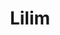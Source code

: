 ---
title: "Lilim"
description: "Lilim, which means shade or shadow, is a weekly newsletter that explores narratives and philosophical insights while walking in Laguna, Pangasinan, and elsewhere in the Philippines."
---